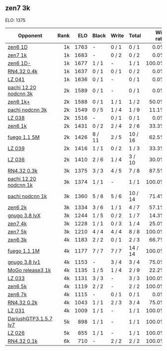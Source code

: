 ## zen7 3k ##

ELO: 1375

Opponent | Rank | ELO | Black | Write | Total | Win rate
---------|-----:|----:|-------|-------|-------|-------:
[zen6 1D](zen6%201D.md) | 1k | 1763 | - | 0 / 1 | 0 / 1 | 0.0%
[zen7 1k](zen7%201k.md) | 1k | 1683 | - | 0 / 2 | 0 / 2 | 0.0%
[zen6 1D-](zen6%201D-.md) | 1k | 1677 | 1 / 1 | - | 1 / 1 | 100.0%
[RN4.32 0.4k](RN4.32%200.4k.md) | 1k | 1637 | 0 / 1 | 0 / 1 | 0 / 2 | 0.0%
[LZ 041](LZ%20041.md) | 1k | 1636 | 0 / 1 | - | 0 / 1 | 0.0%
[pachi 12.20 nodcnn 3k](pachi%2012.20%20nodcnn%203k.md) | 2k | 1589 | 0 / 1 | - | 0 / 1 | 0.0%
[zen6 1k+](zen6%201k+.md) | 2k | 1588 | 0 / 1 | 1 / 1 | 1 / 2 | 50.0%
[pachi nodcnn 3k](pachi%20nodcnn%203k.md) | 2k | 1549 | 0 / 5 | 1 / 4 | 1 / 9 | 11.1%
[LZ 038](LZ%20038.md) | 2k | 1516 | - | 0 / 1 | 0 / 1 | 0.0%
[zen6 1k](zen6%201k.md) | 2k | 1431 | 0 / 2 | 2 / 4 | 2 / 6 | 33.3%
[fuego 1.1 5M](fuego%201.1%205M.md) | 2k | 1426 | 8 / 11 | 2 / 5 | 10 / 16 | 62.5%
[LZ 039](LZ%20039.md) | 2k | 1416 | 1 / 1 | 0 / 2 | 1 / 3 | 33.3%
[LZ 036](LZ%20036.md) | 2k | 1410 | 2 / 6 | 1 / 4 | 3 / 10 | 30.0%
[RN4.32 0.3k](RN4.32%200.3k.md) | 3k | 1375 | 3 / 3 | 4 / 5 | 7 / 8 | 87.5%
[pachi 12.20 nodcnn 1k](pachi%2012.20%20nodcnn%201k.md) | 3k | 1374 | 1 / 1 | - | 1 / 1 | 100.0%
[pachi nodcnn 1k](pachi%20nodcnn%201k.md) | 3k | 1360 | 5 / 8 | 5 / 6 | 10 / 14 | 71.4%
[zen6 2k](zen6%202k.md) | 3k | 1334 | 3 / 6 | 1 / 1 | 4 / 7 | 57.1%
[gnugo 3.8 lvX](gnugo%203.8%20lvX.md) | 3k | 1244 | 1 / 5 | 0 / 2 | 1 / 7 | 14.3%
[zen7 4k](zen7%204k.md) | 3k | 1228 | 1 / 1 | 0 / 3 | 1 / 4 | 25.0%
[zen7 5k](zen7%205k.md) | 3k | 1210 | 4 / 4 | 4 / 4 | 8 / 8 | 100.0%
[zen6 3k](zen6%203k.md) | 4k | 1183 | 2 / 2 | 0 / 1 | 2 / 3 | 66.7%
[fuego 1.1 1M](fuego%201.1%201M.md) | 4k | 1177 | 7 / 7 | 7 / 7 | 14 / 14 | 100.0%
[gnugo 3.8 lv1](gnugo%203.8%20lv1.md) | 4k | 1153 | - | 3 / 4 | 3 / 4 | 75.0%
[MoGo release3 1k](MoGo%20release3%201k.md) | 4k | 1135 | 1 / 5 | 1 / 4 | 2 / 9 | 22.2%
[LZ 033](LZ%20033.md) | 4k | 1131 | 3 / 3 | - | 3 / 3 | 100.0%
[zen6 5k](zen6%205k.md) | 4k | 1119 | 2 / 2 | - | 2 / 2 | 100.0%
[zen6 7k](zen6%207k.md) | 4k | 1115 | - | 0 / 1 | 0 / 1 | 0.0%
[RN4.32 0.2k](RN4.32%200.2k.md) | 4k | 1043 | 1 / 1 | 2 / 3 | 3 / 4 | 75.0%
[LZ 031](LZ%20031.md) | 4k | 1009 | 1 / 1 | - | 1 / 1 | 100.0%
[DariushGTP3.1.5.7 lv7](DariushGTP3.1.5.7%20lv7.md) | 5k | 898 | 1 / 1 | - | 1 / 1 | 100.0%
[LZ 026](LZ%20026.md) | 5k | 855 | 1 / 1 | - | 1 / 1 | 100.0%
[RN4.32 0.1k](RN4.32%200.1k.md) | 6k | 710 | - | 2 / 2 | 2 / 2 | 100.0%
